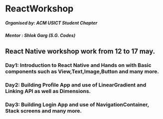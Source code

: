# ReactWorkshop
 ##### Organised by: ACM USICT Student Chapter
 ##### Mentor : Shlok Garg (S.G. Codes)
## React Native workshop work from 12 to 17 may.
### Day1: Introduction to React Native and Hands on with Basic components such as View,Text,Image,Button and many more.
### Day2: Building Profile App and use of LinearGradient and Linking API as well as Dimensions. 
### Day3: Building Login App and use of NavigationContainer, Stack screens and many more. 
